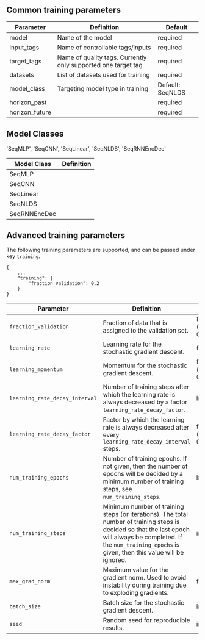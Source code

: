 ## Common training parameters

| Parameter      | Definition                                                    | Default          |
| -------------- | ------------------------------------------------------------- | ---------------- |
| model          | Name of the model                                             | required         |
| input_tags     | Name of controllable tags/inputs                              | required         |
| target_tags    | Name of quality tags. Currently only supported one target tag | required         |
| datasets       | List of datasets used for training                            | required         |
| model_class    | Targeting model type in training                              | Default: SeqNLDS |
| horizon_past   |                                                               | required         |
| horizon_future |                                                               | required         |

## Model Classes

'SeqMLP', 'SeqCNN', 'SeqLinear', 'SeqNLDS', 'SeqRNNEncDec'

| Model Class  | Definition |
| ------------ | ---------- |
| SeqMLP       |            |
| SeqCNN       |            |
| SeqLinear    |            |
| SeqNLDS      |            |
| SeqRNNEncDec |            |

## Advanced training parameters

The following training parameters are supported, and can be passed under key `training`.

```
{
    ...
    "training": {
        "fraction_validation": 0.2
    }
}

```

| Parameter                      | Definition                                                                                                                                                                                                               | Type                    | Default |
| ------------------------------ | ------------------------------------------------------------------------------------------------------------------------------------------------------------------------------------------------------------------------ | ----------------------- | ------- |
| `fraction_validation`          | Fraction of data that is assigned to the validation set.                                                                                                                                                                 | float (between 0 and 1) | 0.2     |
| `learning_rate`                | Learning rate for the stochastic gradient descent.                                                                                                                                                                       | float                   | 0.001   |
| `learning_momentum`            | Momentum for the stochastic gradient descent.                                                                                                                                                                            | float (between 0 and 1) | 0.9     |
| `learning_rate_decay_interval` | Number of training steps after which the learning rate is always decreased by a factor `learning_rate_decay_factor`.                                                                                                     | int                     | 2000    |
| `learning_rate_decay_factor`   | Factor by which the learning rate is always decreased after every `learning_rate_decay_interval` steps.                                                                                                                  | float (between 0 and 1) | 0.5     |
| `num_training_epochs`          | Number of training epochs. If not given, then the number of epochs will be decided by a minimum number of training steps, see `num_training_steps`.                                                                      | int                     | null    |
| `num_training_steps`           | Minimum number of training steps (or iterations). The total number of training steps is decided so that the last epoch will always be completed. If the `num_training_epochs` is given, then this value will be ignored. | int                     | 10000   |
| `max_grad_norm`                | Maximum value for the gradient norm. Used to avoid instability during training due to exploding gradients.                                                                                                               | float                   | 100.0   |
| `batch_size`                   | Batch size for the stochastic gradient descent.                                                                                                                                                                          | int                     | 32      |
| `seed`                         | Random seed for reproducible results.                                                                                                                                                                                    | int                     | 42      |
